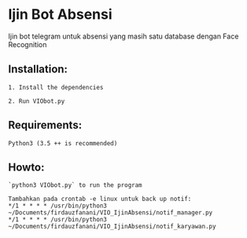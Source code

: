 # Ijin Bot Absensi
Ijin bot telegram untuk absensi yang masih satu database dengan Face Recognition


## Installation:
    1. Install the dependencies

    2. Run VIObot.py

## Requirements:
    Python3 (3.5 ++ is recommended)

## Howto:
    `python3 VIObot.py` to run the program

    Tambahkan pada crontab -e linux untuk back up notif:
    */1 * * * * /usr/bin/python3 ~/Documents/firdauzfanani/VIO_IjinAbsensi/notif_manager.py
    */1 * * * * /usr/bin/python3 ~/Documents/firdauzfanani/VIO_IjinAbsensi/notif_karyawan.py
